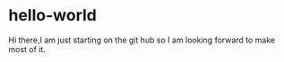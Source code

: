 # hello-world

Hi there,I am just starting on the git hub so I am looking forward to make most of it.
